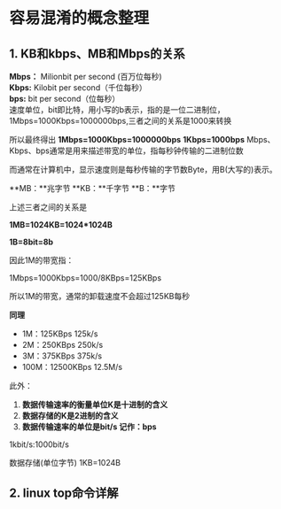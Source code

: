 # 容易混淆的概念整理

## 1. KB和kbps、MB和Mbps的关系

**Mbps：** Milionbit per second (百万位每秒)  
**Kbps:** Kilobit  per second（千位每秒）  
**bps:** bit per second（位每秒）  
速度单位，bit即比特，用小写的b表示，指的是一位二进制位，1Mbps=1000Kbps=1000000bps,三者之间的关系是1000来转换

所以最终得出
**1Mbps=1000Kbps=1000000bps**
**1Kbps=1000bps**
Mbps、Kbps、bps通常是用来描述带宽的单位，指每秒钟传输的二进制位数


而通常在计算机中，显示速度则是每秒传输的字节数Byte，用B(大写的)表示。

**MB：**兆字节
**KB：**千字节
**B：**字节

上述三者之间的关系是 

**1MB=1024KB=1024\*1024B**

**1B=8bit=8b**

因此1M的带宽指：

1Mbps=1000Kbps=1000/8KBps=125KBps

所以1M的带宽，通常的卸载速度不会超过125KB每秒

**同理**

* 1M：125KBps 125k/s  
* 2M：250KBps 250k/s  
* 3M：375KBps 375k/s 
* 100M：12500KBps 12.5M/s 


此外：

1. **数据传输速率的衡量单位K是十进制的含义**
2. **数据存储的K是2进制的含义**
3. **数据传输速率的单位是bit/s 记作：bps**

1kbit/s:1000bit/s

数据存储(单位字节)
1KB=1024B



## 2. linux top命令详解


